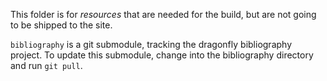 This folder is for _resources_ that are needed for the build, but are not going
to be shipped to the site.

`bibliography` is a git submodule, tracking the dragonfly bibliography project.
To update this submodule, change into the bibliography directory and run `git pull`.
